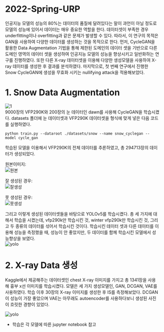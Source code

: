 # 2022-Spring-URP

인공지능 모델의 성능의 80%는 데이터의 품질에 달려있다는 말이 과언이 아닐 정도로 모델의 성능에 있어서 데이터는 매우 중요한 역할을 한다. 데이터셋이 부족한 경우 underfitting이나 overfitting과 같은 문제가 발생할 수 있다. 따라서, 이 연구의 목적은 GAN을 사용하여 다양한 데이터를 생성하는 것을 목적으로 한다. 먼저, CycleGAN을 활용한 Data Augmentation 기법을 통해 제한된 도메인의 데이터 셋을 기반으로 다른 도메인 영역의 데이터 셋을 생성하여 인공지능 모델의 성능을 향상시키고 일반화하는 연구를 진행하였다. 또한 다른 X-ray 데이터셋을 이용해 다양한 생성모델을 사용하여 X-ray 데이터를 생성한 후 결과를 분석하였다. 마지막으로, 첫 번째 연구에서 진행한 Snow CycleGAN에 생성을 무효화 시키는 nullifying attack을 적용해보았다.

# 1. Snow Data Augmentation

![1](https://user-images.githubusercontent.com/64757426/173103132-0c282f4c-fd17-4a68-aae5-20eed8def08e.png)  
9000장의 VFP290K와 200장의 눈 데이터인 dawn를 사용해 CycleGAN을 학습시켰다. datasets 폴더에 눈 데이터셋과 VFP290K 데이터셋을 형식에 맞게 넣은 다음 코드를 실행하였다.
```
python train.py --dataroot ./datasets/snow --name snow_cyclegan --model cycle_gan
```
학습된 모델을 이용해서 VFP290K의 전체 데이터를 추론하였고, 총 294713장의 데이터가 생성되었다.

원본이미지:  
![원본](https://user-images.githubusercontent.com/64757426/173103978-efaae16c-8987-4906-9bad-e52a46d2d45e.png)

잘 생성된 경우:  
![잘생성](https://user-images.githubusercontent.com/64757426/173104086-41b23ed4-1116-4885-91ac-ab04527ab532.png)

못 생성된 경우:  
![못생성](https://user-images.githubusercontent.com/64757426/173104131-93bf7d65-959a-4c7a-9ffc-0fedd387deeb.png)

그리고 이렇게 생성된 데이터셋들을 바탕으로 YOLOv5를 학습시켰다. 총 세 가지에 대해서 학습을 시켰는데, vfp290k만 학습시킨 것, winter vfp290k만 학습시킨 것, 그리고 두 종류의 데이터를 섞어서 학습시킨 것이다. 학습시킨 데이터 셋과 다른 데이터를 이용해 성능을 측정했을 때, 성능이 안 좋았지만, 두 데이터를 함께 학습시킨 모델에서 성능향상을 보였다.   
![yolo](https://user-images.githubusercontent.com/64757426/173105393-7378aa73-ea7b-4e47-964d-14f6f7f06726.png)


# 2. X-ray Data 생성

Kaggle에서 제공해주는 데이터셋인 chest X-ray 이미지를 가지고 총 1341장을 사용해 흉부 x선 이미지를 학습시켰다. 모델은 세 가지 생성모델인, GAN, DCGAN, VAE를 사용하였다. 학습 이후 30장의 X-ray 이미지를 생성한 후 IS를 측정해보았다. DCGAN이 성능이 가장 좋았으며 VAE는 아무래도 autoencoder를 사용하다보니 생성된 사진이 흐릿한 경향이 있었다.   

![yolo](https://user-images.githubusercontent.com/64757426/173106029-145fb4f1-613b-482c-8575-1d62a37d83d1.png)

* 학습은 각 모델에 따른 jupyter notebook 참고




